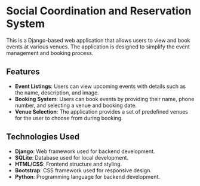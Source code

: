 # Social Coordination and Reservation System

This is a Django-based web application that allows users to view and book events at various venues. The application is designed to simplify the event management and booking process.

## Features

- **Event Listings**: Users can view upcoming events with details such as the name, description, and image.
- **Booking System**: Users can book events by providing their name, phone number, and selecting a venue and booking date.
- **Venue Selection**: The application provides a set of predefined venues for the user to choose from during booking.

## Technologies Used

- **Django**: Web framework used for backend development.
- **SQLite**: Database used for local development.
- **HTML/CSS**: Frontend structure and styling.
- **Bootstrap**: CSS framework used for responsive design.
- **Python**: Programming language for backend development.
